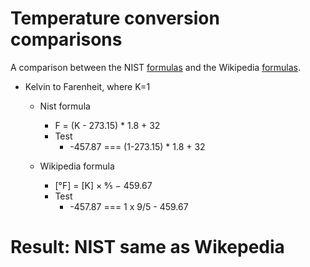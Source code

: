 # Temperature conversion comparisons
A comparison between the NIST [formulas](http://www.nist.gov/pml/wmd/metric/temp.cfm) and the Wikipedia [formulas](https://en.wikipedia.org/wiki/Conversion_of_units_of_temperature).

* Kelvin to Farenheit, where K=1
  * Nist formula
    * F = (K - 273.15) * 1.8 + 32
    * Test
      * -457.87 ===  (1-273.15) * 1.8 + 32

  * Wikipedia formula
    * [°F] = [K] × 9⁄5 − 459.67
    * Test
      * -457.87 ===  1 x 9/5 - 459.67

**Result:** NIST same as Wikepedia
======
